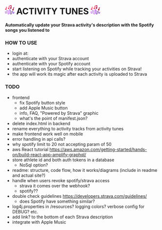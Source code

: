 # <img src="src/assets/activity_tunes_icon.png" width="30" /> ACTIVITY TUNES <img src="src/assets/activity_tunes_icon.png" width="30" />

**Automatically update your Strava activity's description with the Spotify songs you listened to**

### HOW TO USE
- login at: <site url here>
- authenticate with your Strava account 
- authenticate with your Spotify account
- start listening on Spotify while tracking your activities on Strava!
- the app will work its magic after each activity is uploaded to Strava

### TODO
- frontend
  - fix Spotify button style
  - add Apple Music button
  - info, FAQ, "Powered by Strava" graphic
  - what's the point of manifest.json?
- delete index.html in backend
- rename everything to activity tracks from activity tunes
- make frontend work well on mobile
- error handling in api calls?
- why spotify limit to 20 not accepting param of 50
- aws React tutorial https://aws.amazon.com/getting-started/hands-on/build-react-app-amplify-graphql/
- store athlete id and both auth tokens in a database
  - NoSql option?
- readme: structure, code flow, how it works/diagrams (include in readme and actual site?)
- handle when users revoke spotify/strava access
  - strava it comes over the webhook?
  - spotify??
- double check guidelines https://developers.strava.com/guidelines/ 
  - does Spotify have something similar?
- log4j.properties in /resources? logging colors? verbose config for DEBUG? etc.
- add link? to the bottom of each Strava description
- integrate with Apple Music